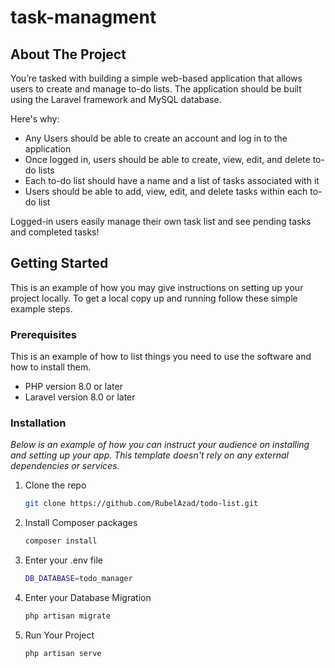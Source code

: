 # task-managment

<!-- ABOUT THE PROJECT -->
## About The Project

You’re tasked with building a simple web-based application that allows users to create and manage to-do lists. The application should be built using the Laravel framework and MySQL database.

Here's why:
* Any Users should be able to create an account and log in to the application
* Once logged in, users should be able to create, view, edit, and delete to-do lists
* Each to-do list should have a name and a list of tasks associated with it
* Users should be able to add, view, edit, and delete tasks within each to-do list

Logged-in users easily manage their own task list and see pending tasks and completed tasks!

<!-- GETTING STARTED -->
## Getting Started

This is an example of how you may give instructions on setting up your project locally.
To get a local copy up and running follow these simple example steps.

### Prerequisites

This is an example of how to list things you need to use the software and how to install them.
* PHP version 8.0 or later
* Laravel version 8.0 or later

### Installation

_Below is an example of how you can instruct your audience on installing and setting up your app. This template doesn't rely on any external dependencies or services._

1. Clone the repo
   ```sh
   git clone https://github.com/RubelAzad/todo-list.git
   ```
2. Install Composer packages
   ```sh
   composer install
   ```
3. Enter your .env file
   ```sh
   DB_DATABASE=todo_manager
   ```
4. Enter your Database Migration
   ```sh
   php artisan migrate
    ```
5. Run Your Project
   ```sh
   php artisan serve
   ```   
